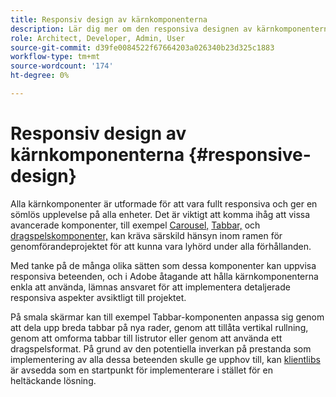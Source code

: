```yaml
---
title: Responsiv design av kärnkomponenterna
description: Lär dig mer om den responsiva designen av kärnkomponenterna och hur den kan påverka ditt projekt.
role: Architect, Developer, Admin, User
source-git-commit: d39fe0084522f67664203a026340b23d325c1883
workflow-type: tm+mt
source-wordcount: '174'
ht-degree: 0%

---
```



# Responsiv design av kärnkomponenterna {#responsive-design}

Alla kärnkomponenter är utformade för att vara fullt responsiva och ger en sömlös upplevelse på alla enheter. Det är viktigt att komma ihåg att vissa avancerade komponenter, till exempel [Carousel,](/help/components/carousel.md) [Tabbar,](/help/components/tabs.md) och [dragspelskomponenter,](/help/components/accordion.md) kan kräva särskild hänsyn inom ramen för genomförandeprojektet för att kunna vara lyhörd under alla förhållanden.

Med tanke på de många olika sätten som dessa komponenter kan uppvisa responsiva beteenden, och i Adobe åtagande att hålla kärnkomponenterna enkla att använda, lämnas ansvaret för att implementera detaljerade responsiva aspekter avsiktligt till projektet.

På smala skärmar kan till exempel Tabbar-komponenten anpassa sig genom att dela upp breda tabbar på nya rader, genom att tillåta vertikal rullning, genom att omforma tabbar till listrutor eller genom att använda ett dragspelsformat. På grund av den potentiella inverkan på prestanda som implementering av alla dessa beteenden skulle ge upphov till, kan [klientlibs](/help/developing/including-clientlibs.md#provided) är avsedda som en startpunkt för implementerare i stället för en heltäckande lösning.
